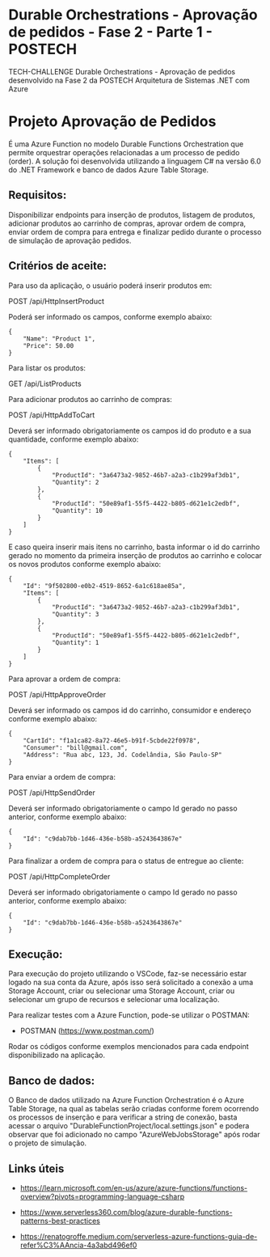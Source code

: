 # Durable Orchestrations - Aprovação de pedidos - Fase 2 - Parte 1 - POSTECH
TECH-CHALLENGE Durable Orchestrations - Aprovação de pedidos desenvolvido na Fase 2 da POSTECH Arquitetura de Sistemas .NET com Azure

# Projeto Aprovação de Pedidos
É uma Azure Function no modelo Durable Functions Orchestration que permite orquestrar operações relacionadas a um processo de pedido (order). A solução foi desenvolvida utilizando a linguagem C# na versão 6.0 do .NET Framework e banco de dados Azure Table Storage.

## Requisitos:
Disponibilizar endpoints para inserção de produtos, listagem de produtos, adicionar produtos ao carrinho de compras, aprovar ordem de compra, enviar ordem de compra para entrega e finalizar pedido durante o processo de simulação de aprovação pedidos.

## Critérios de aceite:
Para uso da aplicação, o usuário poderá inserir produtos em:

POST /api/HttpInsertProduct

Poderá ser informado os campos, conforme exemplo abaixo:
```
{
    "Name": "Product 1",
    "Price": 50.00
}
```

Para listar os produtos:

GET /api/ListProducts

Para adicionar produtos ao carrinho de compras:

POST /api/HttpAddToCart

Deverá ser informado obrigatoriamente os campos id do produto e a sua quantidade, conforme exemplo abaixo:
```
{
    "Items": [
        {
            "ProductId": "3a6473a2-9852-46b7-a2a3-c1b299af3db1",
            "Quantity": 2
        },
        {
            "ProductId": "50e89af1-55f5-4422-b805-d621e1c2edbf",
            "Quantity": 10
        }
    ]
}
```

E caso queira inserir mais itens no carrinho, basta informar o id do carrinho gerado no momento da primeira inserção de produtos ao carrinho e colocar os novos produtos conforme exemplo abaixo:
```
{
    "Id": "9f502800-e0b2-4519-8652-6a1c618ae85a",
    "Items": [
        {
            "ProductId": "3a6473a2-9852-46b7-a2a3-c1b299af3db1",
            "Quantity": 3
        },
        {
            "ProductId": "50e89af1-55f5-4422-b805-d621e1c2edbf",
            "Quantity": 1
        }
    ]
}
```


Para aprovar a ordem de compra:

POST /api/HttpApproveOrder

Deverá ser informado os campos id do carrinho, consumidor e endereço conforme exemplo abaixo:
```
{
    "CartId": "f1a1ca82-8a72-46e5-b91f-5cbde22f0978",
    "Consumer": "bill@gmail.com",
    "Address": "Rua abc, 123, Jd. Codelândia, São Paulo-SP"
}
```

Para enviar a ordem de compra:

POST /api/HttpSendOrder

Deverá ser informado obrigatoriamente o campo Id gerado no passo anterior, conforme exemplo abaixo:
```
{
    "Id": "c9dab7bb-1d46-436e-b58b-a5243643867e"
}
```

Para finalizar a ordem de compra para o status de entregue ao cliente:

POST /api/HttpCompleteOrder

Deverá ser informado obrigatoriamente o campo Id gerado no passo anterior, conforme exemplo abaixo:
```
{
    "Id": "c9dab7bb-1d46-436e-b58b-a5243643867e"
}
```


## Execução:

Para execução do projeto utilizando o VSCode, faz-se necessário estar logado na sua conta da Azure, após isso será solicitado a conexão a uma Storage Account, criar ou selecionar uma Storage Account, criar ou selecionar um grupo de recursos e selecionar uma localização.

Para realizar testes com a Azure Function, pode-se utilizar o POSTMAN:

- POSTMAN (https://www.postman.com/)

Rodar os códigos conforme exemplos mencionados para cada endpoint disponibilizado na aplicação.

## Banco de dados:

O Banco de dados utilizado na Azure Function Orchestration é o Azure Table Storage, na qual as tabelas serão criadas conforme forem ocorrendo os processos de inserção e para verificar a string de conexão, basta acessar o arquivo "DurableFunctionProject/local.settings.json" e podera observar que foi adicionado no campo "AzureWebJobsStorage" após rodar o projeto de simulação.


## Links úteis

- https://learn.microsoft.com/en-us/azure/azure-functions/functions-overview?pivots=programming-language-csharp

- https://www.serverless360.com/blog/azure-durable-functions-patterns-best-practices

- https://renatogroffe.medium.com/serverless-azure-functions-guia-de-refer%C3%AAncia-4a3abd496ef0